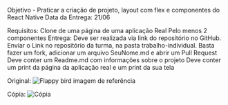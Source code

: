 Objetivo - Praticar a criação de projeto, layout com flex e componentes do React Native
Data da Entrega: 21/06

Requisitos:
Clone de uma página de uma aplicação Real
Pelo menos 2 componentes
Entrega:
Deve ser realizada via link do repositório no GitHub.
Enviar o Link no repositório da turma, na pasta trabalho-individual.
Basta fazer um fork, adicionar um arquivo SeuNome.md e abrir um Pull Request
Deve conter um Readme.md com informações sobre o projeto
Deve conter um print da página da aplicação real e um print da sua tela

Original:
![Flappy bird imagem de referência](https://github.com/EnzoLaffront/trabalho_individual/assets/163218788/fcd73e13-3080-4268-90ca-954f5d02908a)

Cópia:
![Cópia](https://github.com/EnzoLaffront/trabalho_individual/assets/163218788/b96bab71-abf2-4c68-a948-af530566897b)
